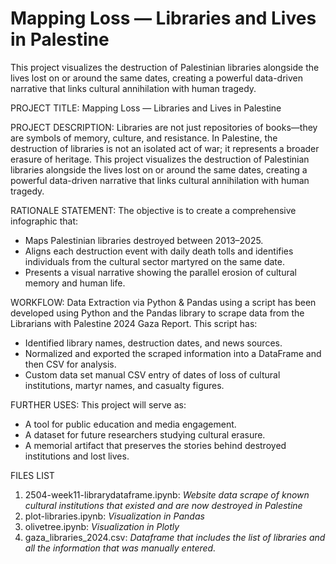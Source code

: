 # Mapping Loss — Libraries and Lives in Palestine

This project visualizes the destruction of Palestinian libraries alongside the lives lost on or around the same dates, creating a powerful data-driven narrative that links cultural annihilation with human tragedy.

PROJECT TITLE: Mapping Loss — Libraries and Lives in Palestine

PROJECT DESCRIPTION: Libraries are not just repositories of books—they are symbols of memory, culture, and resistance. In Palestine, the destruction of libraries is not an isolated act of war; it represents a broader erasure of heritage. This project visualizes the destruction of Palestinian libraries alongside the lives lost on or around the same dates, creating a powerful data-driven narrative that links cultural annihilation with human tragedy.

RATIONALE STATEMENT:
The objective is to create a comprehensive infographic that:
- Maps Palestinian libraries destroyed between 2013–2025. 
- Aligns each destruction event with daily death tolls and identifies individuals from the cultural sector martyred on the same date. 
- Presents a visual narrative showing the parallel erosion of cultural memory and human life.

WORKFLOW: Data Extraction via Python & Pandas using a script has been developed using Python and the Pandas library to scrape data from the Librarians with Palestine 2024 Gaza Report. 
This script has:
- Identified library names, destruction dates, and news sources. 
- Normalized and exported the scraped information into a DataFrame and then CSV for analysis. 
- Custom data set manual CSV entry of dates of loss of cultural institutions, martyr names, and casualty figures.

FURTHER USES:
This project will serve as:
- A tool for public education and media engagement. 
- A dataset for future researchers studying cultural erasure.
- A memorial artifact that preserves the stories behind destroyed institutions and lost lives.

FILES LIST
1. 2504-week11-librarydataframe.ipynb: *Website data scrape of known cultural institutions that existed and are now destroyed in Palestine*
2. plot-libraries.ipynb: *Visualization in Pandas*
3. olivetree.ipynb: *Visualization in Plotly*
4. gaza_libraries_2024.csv: *Dataframe that includes the list of libraries and all the information that was manually entered.* 
